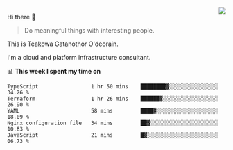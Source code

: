 <img align="right" src="https://github-readme-stats.vercel.app/api?username=Teakowa&show_icons=true&icon_color=2f80ed&text_color=718096&bg_color=ffffff&hide_title=true" />

Hi there 👋

> Do meaningful things with interesting people.

This is Teakowa Gatanothor O'deorain.

I'm a cloud and platform infrastructure consultant.

📊 **This week I spent my time on**
<!--START_SECTION:waka-->
```text
TypeScript                 1 hr 50 mins    ████████▓░░░░░░░░░░░░░░░░   34.26 % 
Terraform                  1 hr 26 mins    ██████▓░░░░░░░░░░░░░░░░░░   26.90 % 
YAML                       58 mins         ████▓░░░░░░░░░░░░░░░░░░░░   18.09 % 
Nginx configuration file   34 mins         ██▓░░░░░░░░░░░░░░░░░░░░░░   10.83 % 
JavaScript                 21 mins         █▓░░░░░░░░░░░░░░░░░░░░░░░   06.73 % 
```
<!--END_SECTION:waka-->
